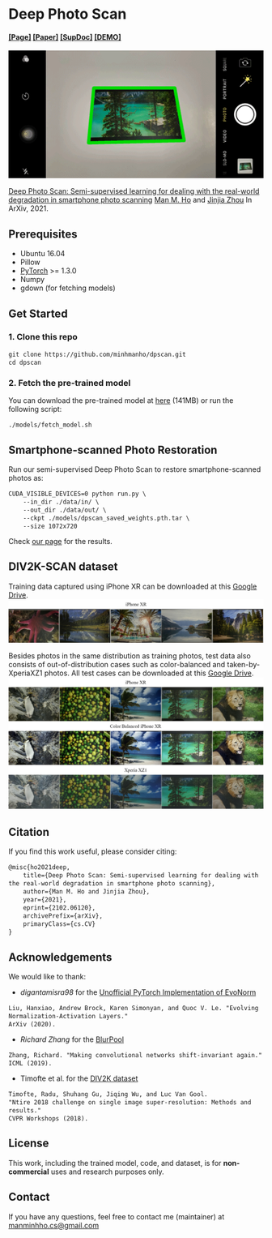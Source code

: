# Deep Photo Scan
#### [[Page]](https://minhmanho.github.io/dpscan/) [[Paper]](https://arxiv.org/abs/2102.06120) [[SupDoc]](https://drive.google.com/file/d/1atoOvwUAnS7qJ438w8GB-mmwg5QwwLrf/view?usp=sharing) [[DEMO]](https://youtu.be/-kC2T6vMlpQ)

![Alt Text](https://raw.githubusercontent.com/minhmanho/dpscan/master/docs/images/dpscan.gif)

[Deep Photo Scan: Semi-supervised learning for dealing with the real-world degradation in smartphone photo scanning](https://arxiv.org/abs/2102.06120)
[Man M. Ho](https://minhmanho.github.io/) and [Jinjia Zhou](https://www.zhou-lab.info/jinjia-zhou)
In ArXiv, 2021.

## Prerequisites
- Ubuntu 16.04
- Pillow
- [PyTorch](https://pytorch.org/) >= 1.3.0
- Numpy
- gdown (for fetching models)

## Get Started
### 1. Clone this repo
```
git clone https://github.com/minhmanho/dpscan.git
cd dpscan
```

### 2. Fetch the pre-trained model
You can download the pre-trained model at [here](https://drive.google.com/uc?id=1LyMXV_wx_G3DMtKTV6BtjR22rlnweaB-) (141MB) or run the following script:

```
./models/fetch_model.sh
```

## Smartphone-scanned Photo Restoration
Run our semi-supervised Deep Photo Scan to restore smartphone-scanned photos as:

```
CUDA_VISIBLE_DEVICES=0 python run.py \
    --in_dir ./data/in/ \
    --out_dir ./data/out/ \
    --ckpt ./models/dpscan_saved_weights.pth.tar \
    --size 1072x720
```

Check [our page](https://minhmanho.github.io/dpscan/) for the results.

## DIV2K-SCAN dataset
Training data captured using iPhone XR can be downloaded at this [Google Drive](https://drive.google.com/file/d/1n6G1MzLBLKLj3zDpj1ziObq8gsG8wzKo/view?usp=sharing).
![Alt Text](https://raw.githubusercontent.com/minhmanho/dpscan/master/docs/images/train.jpg)

Besides photos in the same distribution as training photos, test data also consists of out-of-distribution cases such as color-balanced and taken-by-XperiaXZ1 photos. All test cases can be downloaded at this [Google Drive](https://drive.google.com/file/d/1atyzBBLWNOQCdzPIkmfD3h6OlEU2tNTi/view?usp=sharing).
![Alt Text](https://raw.githubusercontent.com/minhmanho/dpscan/master/docs/images/test.jpg)

## Citation
If you find this work useful, please consider citing:
```
@misc{ho2021deep,
    title={Deep Photo Scan: Semi-supervised learning for dealing with the real-world degradation in smartphone photo scanning},
    author={Man M. Ho and Jinjia Zhou},
    year={2021},
    eprint={2102.06120},
    archivePrefix={arXiv},
    primaryClass={cs.CV}
}
```

## Acknowledgements
We would like to thank:
- _digantamisra98_ for the [Unofficial PyTorch Implementation of EvoNorm ](https://github.com/digantamisra98/EvoNorm)
```
Liu, Hanxiao, Andrew Brock, Karen Simonyan, and Quoc V. Le. "Evolving Normalization-Activation Layers." 
ArXiv (2020).
```
- _Richard Zhang_ for the [BlurPool](https://github.com/adobe/antialiased-cnns/blob/master/antialiased_cnns/blurpool.py)
```
Zhang, Richard. "Making convolutional networks shift-invariant again." 
ICML (2019).
```
- Timofte et al. for the [DIV2K dataset](https://data.vision.ee.ethz.ch/cvl/DIV2K/)
```
Timofte, Radu, Shuhang Gu, Jiqing Wu, and Luc Van Gool.
"Ntire 2018 challenge on single image super-resolution: Methods and results."
CVPR Workshops (2018).
```
## License
This work, including the trained model, code, and dataset, is for **non-commercial** uses and research purposes only.

## Contact
If you have any questions, feel free to contact me (maintainer) at [manminhho.cs@gmail.com](mailto:manminhho.cs@gmail.com)

